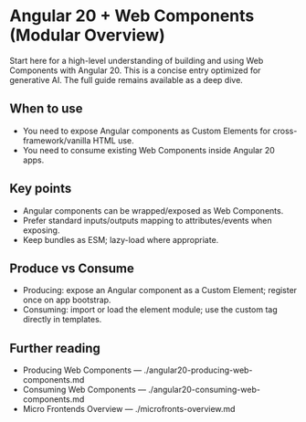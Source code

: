 # Angular 20 + Web Components (Modular Overview)

Start here for a high-level understanding of building and using Web Components with Angular 20. This is a concise entry optimized for generative AI. The full guide remains available as a deep dive.

## When to use
- You need to expose Angular components as Custom Elements for cross-framework/vanilla HTML use.
- You need to consume existing Web Components inside Angular 20 apps.

## Key points
- Angular components can be wrapped/exposed as Web Components.
- Prefer standard inputs/outputs mapping to attributes/events when exposing.
- Keep bundles as ESM; lazy-load where appropriate.

## Produce vs Consume
- Producing: expose an Angular component as a Custom Element; register once on app bootstrap.
- Consuming: import or load the element module; use the custom tag directly in templates.

## Further reading
- Producing Web Components — ./angular20-producing-web-components.md
- Consuming Web Components — ./angular20-consuming-web-components.md
- Micro Frontends Overview — ./microfronts-overview.md
